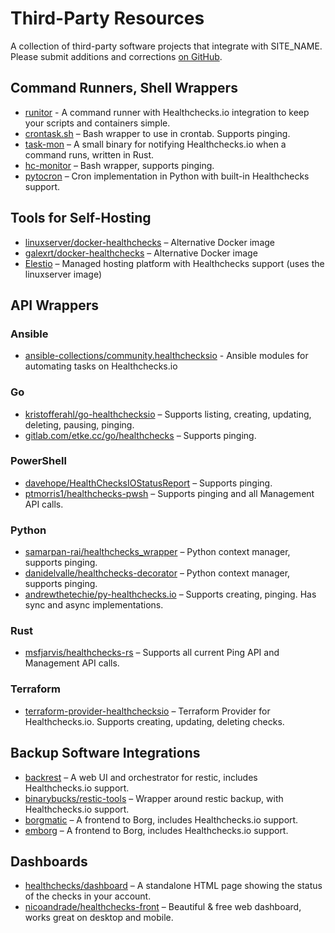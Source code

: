 # Third-Party Resources

A collection of third-party software projects that integrate with SITE_NAME.
Please submit additions and corrections
[on GitHub](https://github.com/healthchecks/healthchecks/issues).

## Command Runners, Shell Wrappers

* [runitor](https://github.com/bdd/runitor) - A command runner with Healthchecks.io integration to keep your scripts and containers simple.
* [crontask.sh](https://github.com/pforret/crontask) – Bash wrapper to use in crontab. Supports pinging.
* [task-mon](https://github.com/dimo414/task-mon) – A small binary for notifying Healthchecks.io when a command runs, written in Rust.
* [hc-monitor](https://gist.github.com/odolbeau/bd6d8eb7910d1289e2687682c8db9275) – Bash wrapper, supports pinging.
* [pytocron](https://github.com/hartwork/pytocron) – Cron implementation in Python with built-in Healthchecks support.

## Tools for Self-Hosting

* [linuxserver/docker-healthchecks](https://github.com/linuxserver/docker-healthchecks) – Alternative Docker image
* [galexrt/docker-healthchecks](https://github.com/galexrt/docker-healthchecks) – Alternative Docker image
* [Elestio](https://elest.io/open-source/healthchecks) – Managed hosting platform with Healthchecks support (uses the linuxserver image)

## API Wrappers

### Ansible

* [ansible-collections/community.healthchecksio](https://github.com/ansible-collections/community.healthchecksio) - Ansible modules for automating tasks on Healthchecks.io

### Go

* [kristofferahl/go-healthchecksio](https://github.com/kristofferahl/go-healthchecksio) – Supports listing, creating, updating, deleting, pausing, pinging.
* [gitlab.com/etke.cc/go/healthchecks](https://gitlab.com/etke.cc/go/healthchecks) – Supports pinging.

### PowerShell

* [davehope/HealthChecksIOStatusReport](https://github.com/davehope/HealthChecksIOStatusReport) – Supports pinging.
* [ptmorris1/healthchecks-pwsh](https://github.com/ptmorris1/healthchecks-pwsh) – Supports pinging and all Management API calls.

### Python

* [samarpan-rai/healthchecks_wrapper](https://github.com/samarpan-rai/healthchecks_wrapper) – Python context manager, supports pinging.
* [danidelvalle/healthchecks-decorator](https://github.com/danidelvalle/healthchecks-decorator) – Python context manager, supports pinging.
* [andrewthetechie/py-healthchecks.io](https://github.com/andrewthetechie/py-healthchecks.io) – Supports creating, pinging. Has sync and async implementations.

### Rust

* [msfjarvis/healthchecks-rs](https://github.com/msfjarvis/healthchecks-rs) – Supports all current Ping API and Management API calls.

### Terraform

* [terraform-provider-healthchecksio](https://github.com/kristofferahl/terraform-provider-healthchecksio) – Terraform Provider for Healthchecks.io. Supports creating, updating, deleting checks.

## Backup Software Integrations

* [backrest](https://github.com/garethgeorge/backrest) – A web UI and orchestrator for restic, includes Healthchecks.io support.
* [binarybucks/restic-tools](https://github.com/binarybucks/restic-tools) – Wrapper around restic backup, with Healthchecks.io support.
* [borgmatic](https://torsion.org/borgmatic/docs/how-to/monitor-your-backups/#healthchecks-hook) – A frontend to Borg, includes Healthchecks.io support.
* [emborg](https://emborg.readthedocs.io/en/latest/monitoring.html#healthchecks-io) – A frontend to Borg, includes Healthchecks.io support.

## Dashboards

* [healthchecks/dashboard](https://github.com/healthchecks/dashboard) – A standalone HTML page showing the status of the checks in your account.
* [nicoandrade/healthchecks-front](https://github.com/nicoandrade/healthchecks-front) – Beautiful & free web dashboard, works great on desktop and mobile.
